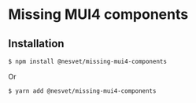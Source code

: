 # Missing MUI4 components

## Installation

```sh
$ npm install @nesvet/missing-mui4-components
```

Or

```sh
$ yarn add @nesvet/missing-mui4-components
```
